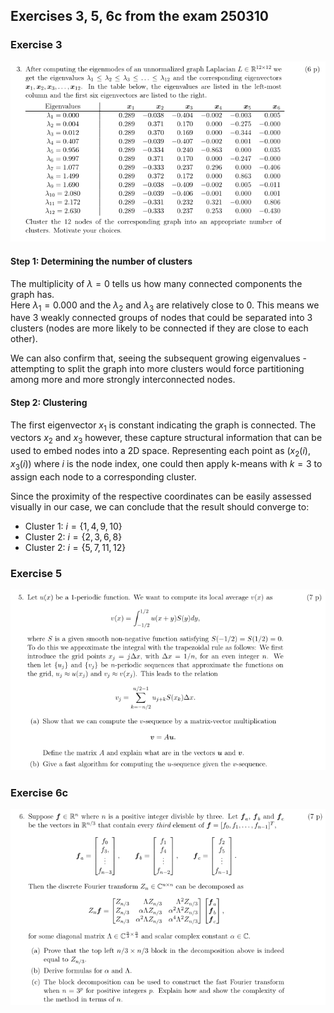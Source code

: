 ## Exercises 3, 5, 6c from the exam 250310

### Exercise 3

![After computing...](image.png)

#### Step 1: Determining the number of clusters
The multiplicity of $\lambda = 0$ tells us how many connected components the graph has.    
Here $\lambda_1 = 0.000$ and the $\lambda_2$ and $\lambda_3$ are relatively close to $0$. This means we have $3$ weakly connected groups of nodes that could be separated into $3$ clusters (nodes are more likely to be connected if they are close to each other). 

We can also confirm that, seeing the subsequent growing eigenvalues - attempting to split the graph into more clusters would force partitioning among more and more strongly interconnected nodes. 

#### Step 2: Clustering
The first eigenvector $x_1$ is constant indicating the graph is connected. The vectors $x_2$ and $x_3$ however, these capture structural information that can be used to embed nodes into a 2D space. Representing each point as $(x_2(i), x_3(i))$ where $i$ is the node index, one could then apply k-means with $k=3$ to assign each node to a corresponding cluster.

Since the proximity of the respective coordinates can be easily assessed visually in our case, we can conclude that the result should converge to:
- Cluster 1: $i = \{1, 4, 9, 10\}$
- Cluster 2: $i = \{2,3,6,8\}$
- Cluster 2: $i = \{5,7,11,12\}$

### Exercise 5

![alt text](image-1.png)

### Exercise 6c

![alt text](image-2.png)

